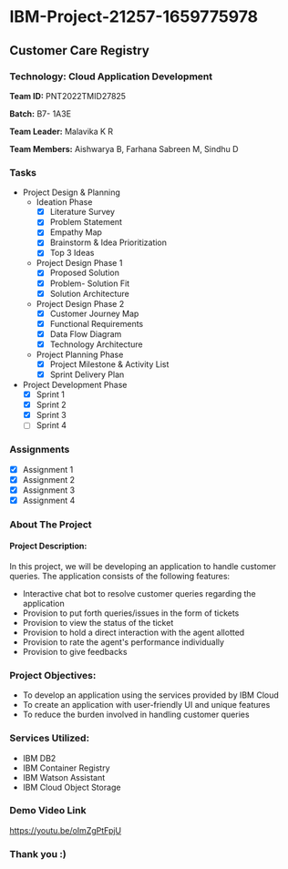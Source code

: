 # IBM-Project-21257-1659775978
## Customer Care Registry
### Technology: Cloud Application Development

**Team ID:** PNT2022TMID27825

**Batch:** B7- 1A3E

**Team Leader:** Malavika K R

**Team Members:** Aishwarya B, Farhana Sabreen M, Sindhu D

### Tasks
* Project Design & Planning
  * Ideation Phase
    - [x] Literature Survey
    - [x] Problem Statement
    - [x] Empathy Map
    - [x] Brainstorm & Idea Prioritization
    - [x] Top 3 Ideas<br>
  * Project Design Phase 1
    - [x] Proposed Solution
    - [x] Problem- Solution Fit
    - [x] Solution Architecture
  * Project Design Phase 2
    - [x] Customer Journey Map
    - [x] Functional Requirements 
    - [x] Data Flow Diagram
    - [x] Technology Architecture
  * Project Planning Phase
    - [x] Project Milestone &  Activity List
    - [x] Sprint Delivery Plan
* Project Development Phase
  - [x] Sprint 1
  - [x] Sprint 2
  - [x] Sprint 3
  - [ ] Sprint 4
### Assignments

  - [x] Assignment 1
  - [x] Assignment 2
  - [x] Assignment 3
  - [x] Assignment 4
  
### About The Project

#### Project Description:

In this project, we will be developing an application to handle customer queries. The application consists of the following features:
  * Interactive chat bot to resolve customer queries regarding the application
  * Provision to put forth queries/issues in the form of tickets
  * Provision to view the status of the ticket
  * Provision to hold a direct interaction with the agent allotted
  * Provision to rate the agent's performance individually
  * Provision to give feedbacks

### Project Objectives:

  * To develop an application using the services provided by IBM Cloud
  * To create an application with user-friendly UI and unique features
  * To reduce the burden involved in handling customer queries

### Services Utilized:

  * IBM DB2
  * IBM Container Registry
  * IBM Watson Assistant
  * IBM Cloud Object Storage

### Demo Video Link
https://youtu.be/oImZgPtFpjU

### Thank you :)
